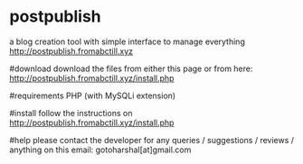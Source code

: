 # postpublish
a blog creation tool with simple interface to manage everything  http://postpublish.fromabctill.xyz

#download
download the files from either this page or from here: http://postpublish.fromabctill.xyz/install.php

#requirements
PHP (with MySQLi extension)

#install
follow the instructions on http://postpublish.fromabctill.xyz/install.php

#help
please contact the developer for any queries / suggestions / reviews / anything on this email: gotoharshal[at]gmail.com
